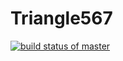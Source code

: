# Triangle567

[![build status of master](https://travis-ci.com/willmartin00/Triangle567.svg?branch=main)](https://travis-ci.com/willmartin00/Triangle567)
